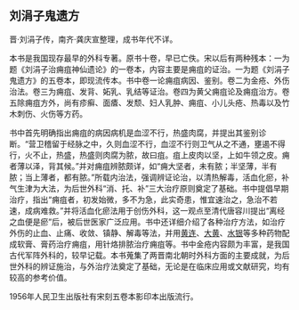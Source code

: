 ## 刘涓子鬼遗方

晋·刘涓子传，南齐·龚庆宣整理，成书年代不详。

本书是我国现存最早的外科专著。原书十卷，早已亡佚。宋以后有两种残本：一为题《刘涓子治痈疽神仙遗论》的一卷本，内容主要是痈疽的证治。一为题《刘涓子鬼遗方》的五卷本，即现流传本。书中卷一论痈疽病因、鉴别。卷二为金疮、外伤治法。卷三为痈疽、发背、妬乳、乳结等证治。卷四为黄父痈疽论及痈疽治方。卷五除痈疽方外，尚有疹癣、面㾴、发颓、妇人乳肿、痈疽、小儿头疮、热毒以及竹木刺伤、火伤等方药。

书中首先明确指出痈疽的病因病机是血涩不行，热盛肉腐，并提出其鉴别诊断。“营卫稽留于经脉之中，久则血涩不行，血涩不行则卫气从之不通，壅遏不得行，火不止，热盛，热盛则肉腐为脓，故曰疽。疽上皮肉以坚，上如牛领之皮。痈者薄以泽，背其候。”并对痈疽辨脓颇详，如“痈大坚者，未有脓；半坚薄，半有脓；当上薄者，都有脓。”所载内治法，强调辨证论治，以清热解毒，活血化瘀，补气生津为大法，为后世外科“消、托、补”三大治疗原则奠定了基础。书中提倡早期治疗，指出“痈疽者，初发始微，多不为急，此实奇患，惟宜速治之，急治不若速，成病难救。”并将活血化瘀法用于创伤外科，这一观点至清代唐容川提出“离经之血便是瘀”后，被后世医家广泛应用。书中还详细介绍了各种治疗方法，如治疗外伤的止血、止痛、收敛、镇静、解毒等法，并用[黄连](https://www.gmzyjc.com/read/bc/bc03-0.2.2.0.0.md)、[大黄](https://www.gmzyjc.com/read/bc/bc02-0.1.1.0.0.md)、[水银](https://www.gmzyjc.com/read/bc/bc20-0.4.0.0.0.md)等多种药物配成软膏、膏药治疗痈疽，用针烙排脓治疗痈疽等。书中金疮内容颇为丰富，是我国古代军阵外科的，较早记载。本书蒐集了两晋南北朝时外科方面的主要成就，为后世外科的辨证施治，与外治疗法奠定了基础，无论是在临床应用或文献研究，均有较高的参考价值。

1956年人民卫生出版社有宋刻五卷本影印本出版流行。
